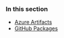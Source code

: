 ### In this section

- [Azure Artifacts](https://github.com/azure/azops/wiki/azure-artifacts)
- [GitHub Packages](https://github.com/azure/azops/wiki/github-packages)
